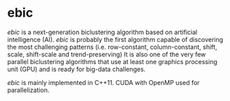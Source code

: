 # ebic

*ebic* is a next-generation biclustering algorithm based on artificial intelligence (AI).
*ebic* is probably the first algorithm capable of discovering the most challenging patterns (i.e. row-constant, column-constant, shift, scale, shift-scale and trend-preserving)
It is also one of the very few parallel biclustering algorithms that use at least one graphics processing unit (GPU) and is ready for big-data challenges.

*ebic* is mainly implemented in C++11. CUDA with OpenMP used for parallelization.
